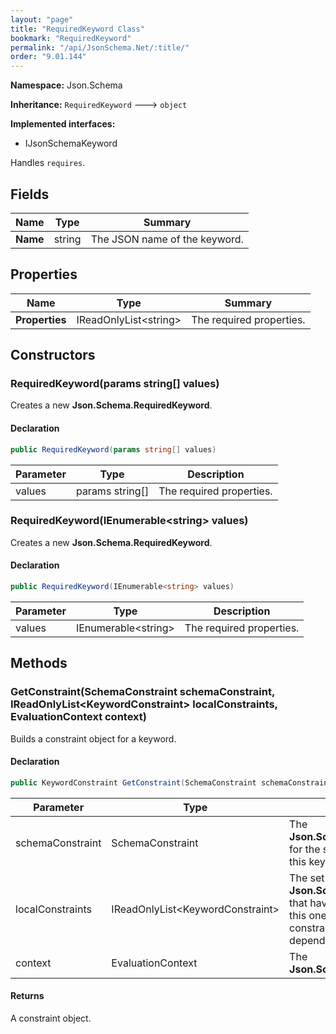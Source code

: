 ```yaml
---
layout: "page"
title: "RequiredKeyword Class"
bookmark: "RequiredKeyword"
permalink: "/api/JsonSchema.Net/:title/"
order: "9.01.144"
---
```

**Namespace:** Json.Schema

**Inheritance:**
`RequiredKeyword`
 🡒 
`object`

**Implemented interfaces:**

- IJsonSchemaKeyword

Handles `requires`.

## Fields

| Name | Type | Summary |
|---|---|---|
| **Name** | string | The JSON name of the keyword. |

## Properties

| Name | Type | Summary |
|---|---|---|
| **Properties** | IReadOnlyList\<string\> | The required properties. |

## Constructors

### RequiredKeyword(params string[] values)

Creates a new **Json.Schema.RequiredKeyword**.

#### Declaration

```c#
public RequiredKeyword(params string[] values)
```

| Parameter | Type | Description |
|---|---|---|
| values | params string[] | The required properties. |


### RequiredKeyword(IEnumerable\<string\> values)

Creates a new **Json.Schema.RequiredKeyword**.

#### Declaration

```c#
public RequiredKeyword(IEnumerable<string> values)
```

| Parameter | Type | Description |
|---|---|---|
| values | IEnumerable\<string\> | The required properties. |


## Methods

### GetConstraint(SchemaConstraint schemaConstraint, IReadOnlyList\<KeywordConstraint\> localConstraints, EvaluationContext context)

Builds a constraint object for a keyword.

#### Declaration

```c#
public KeywordConstraint GetConstraint(SchemaConstraint schemaConstraint, IReadOnlyList<KeywordConstraint> localConstraints, EvaluationContext context)
```

| Parameter | Type | Description |
|---|---|---|
| schemaConstraint | SchemaConstraint | The **Json.Schema.SchemaConstraint** for the schema object that houses this keyword. |
| localConstraints | IReadOnlyList\<KeywordConstraint\> | The set of other **Json.Schema.KeywordConstraint**s that have been processed prior to this one. Will contain the constraints for keyword dependencies. |
| context | EvaluationContext | The **Json.Schema.EvaluationContext**. |


#### Returns

A constraint object.

